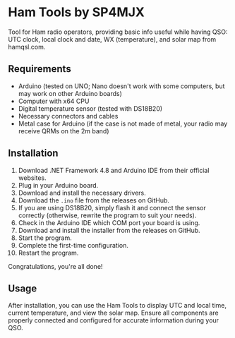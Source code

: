 # Ham Tools by SP4MJX

Tool for Ham radio operators, providing basic info useful while having QSO: UTC clock, local clock and date, WX (temperature), and solar map from hamqsl.com.

## Requirements
- Arduino (tested on UNO; Nano doesn't work with some computers, but may work on other Arduino boards)
- Computer with x64 CPU
- Digital temperature sensor (tested with DS18B20)
- Necessary connectors and cables
- Metal case for Arduino (if the case is not made of metal, your radio may receive QRMs on the 2m band)

## Installation
1. Download .NET Framework 4.8 and Arduino IDE from their official websites.
2. Plug in your Arduino board.
3. Download and install the necessary drivers.
4. Download the `.ino` file from the releases on GitHub.
5. If you are using DS18B20, simply flash it and connect the sensor correctly (otherwise, rewrite the program to suit your needs).
6. Check in the Arduino IDE which COM port your board is using.
7. Download and install the installer from the releases on GitHub.
8. Start the program.
9. Complete the first-time configuration.
10. Restart the program.

Congratulations, you're all done!

## Usage
After installation, you can use the Ham Tools to display UTC and local time, current temperature, and view the solar map. Ensure all components are properly connected and configured for accurate information during your QSO.

